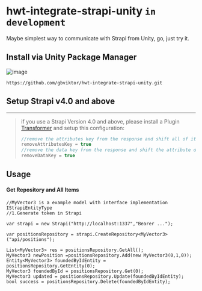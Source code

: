 # hwt-integrate-strapi-unity `in development`
Maybe simplest way to communicate with Strapi from Unity, go, just try it. 

## Install via Unity Package Manager

![image](https://user-images.githubusercontent.com/46207/79450714-3aadd100-8020-11ea-8aae-b8d87fc4d7be.png)

```
https://github.com/gbviktor/hwt-integrate-strapi-unity.git
```
## Setup Strapi v4.0 and above

---
> if you use a Strapi Version 4.0 and above, please install a Plugin [Transformer](https://market.strapi.io/plugins/strapi-plugin-transformer) and setup this configuration:
> ``` js
> //remove the attributes key from the response and shift all of its properties up one level
> removeAttributesKey = true
> //remove the data key from the response and shift the attribute data to be top level
> removeDataKey = true
> ```

## Usage

#### Get Repository and All Items
```
//MyVector3 is a example model with interface implementation IStrapiEntityType
//1.Generate token in Strapi

var strapi = new Strapi("http://localhost:1337","Bearer ...");

var positionsRepository = strapi.CreateRepository<MyVector3>("api/positions");

List<MyVector3> res = positionsRepository.GetAll();
MyVector3 newPosition =positionsRepository.Add(new MyVector3(0,1,0));
Entity<MyVector3> foundedByIdEntity = positionsRepository.GetEntity(0);
MyVector3 foundedById = positionsRepository.Get(0);
MyVector3 updated = positionsRepository.Update(foundedByIdEntity);
bool success = positionsRepository.Delete(foundedByIdEntity);

```
